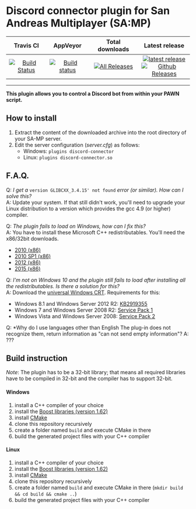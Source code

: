 # Discord connector plugin for San Andreas Multiplayer (SA:MP)

| Travis CI | AppVeyor | Total downloads | Latest release |
| :---: | :---: | :---: | :---: |
|  [![Build Status](https://travis-ci.org/maddinat0r/samp-discord-connector.svg?branch=master)](https://travis-ci.org/maddinat0r/samp-discord-connector)   |  [![Build status](https://ci.appveyor.com/api/projects/status/hr53e3q8etb06xta/branch/master?svg=true)](https://ci.appveyor.com/project/maddinat0r/samp-discord-connector/branch/master)  |  [![All Releases](https://img.shields.io/github/downloads/maddinat0r/samp-discord-connector/total.svg?maxAge=86400)](https://github.com/maddinat0r/samp-discord-connector/releases)  |  [![latest release](https://img.shields.io/github/release/maddinat0r/samp-discord-connector.svg?maxAge=86400)](https://github.com/maddinat0r/samp-discord-connector/releases) <br> [![Github Releases](https://img.shields.io/github/downloads/maddinat0r/samp-discord-connector/latest/total.svg?maxAge=86400)](https://github.com/maddinat0r/samp-discord-connector/releases)  |  
-------------------------------------------------
**This plugin allows you to control a Discord bot from within your PAWN script.**

How to install
--------------
1. Extract the content of the downloaded archive into the root directory of your SA-MP server.
2. Edit the server configuration (*server.cfg*) as follows:
   - Windows: `plugins discord-connector`
   - Linux: `plugins discord-connector.so`

F.A.Q.
------
Q: *I get a* `version GLIBCXX_3.4.15' not found` *error (or similar). How can I solve this?*  
A: Update your system. If that still didn't work, you'll need to upgrade your Linux distribution to a version which provides the gcc 4.9 (or higher) compiler.

Q: *The plugin fails to load on Windows, how can I fix this?*  
A: You have to install these Microsoft C++ redistributables. You'll need the x86/32bit downloads.
   - [2010 (x86)](http://www.microsoft.com/en-us/download/details.aspx?id=5555)
   - [2010 SP1 (x86)](http://www.microsoft.com/en-us/download/details.aspx?id=8328)
   - [2012 (x86)](http://www.microsoft.com/en-us/download/details.aspx?id=30679)
   - [2015 (x86)](https://www.microsoft.com/en-US/download/details.aspx?id=48145)  

Q: *I'm not on Windows 10 and the plugin still fails to load after installing all the redistributables. Is there a solution for this?*  
A: Download the [universal Windows CRT](https://www.microsoft.com/en-US/download/details.aspx?id=48234). Requirements for this:
 - Windows 8.1 and Windows Server 2012 R2: [KB2919355](https://support.microsoft.com/en-us/kb/2919355)  
 - Windows 7 and Windows Server 2008 R2: [Service Pack 1](https://support.microsoft.com/en-us/kb/976932)  
 - Windows Vista and Windows Server 2008: [Service Pack 2](https://support.microsoft.com/en-us/kb/948465)  
 
Q: *Why do I use languages other than English The plug-in does not recognize them, return information as "can not send empty information"?
A: ???

Build instruction
---------------
*Note*: The plugin has to be a 32-bit library; that means all required libraries have to be compiled in 32-bit and the compiler has to support 32-bit.
#### Windows
1. install a C++ compiler of your choice
3. install the [Boost libraries (version 1.62)](http://www.boost.org/users/download/)
4. install [CMake](http://www.cmake.org/)
5. clone this repository recursively
6. create a folder named `build` and execute CMake in there
7. build the generated project files with your C++ compiler

#### Linux
1. install a C++ compiler of your choice
3. install the [Boost libraries (version 1.62)](http://www.boost.org/users/download/)
4. install [CMake](http://www.cmake.org/)
5. clone this repository recursively
6. create a folder named `build` and execute CMake in there (`mkdir build && cd build && cmake ..`)
7. build the generated project files with your C++ compiler
